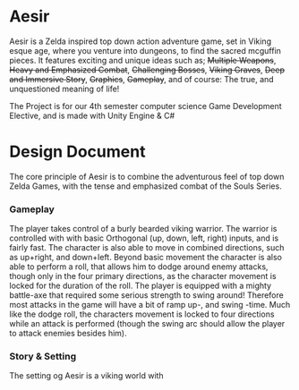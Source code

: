 
# Aesir
Aesir is a Zelda inspired top down action adventure game, set in Viking esque age, where you venture into dungeons, to find the sacred mcguffin pieces.
It features exciting and unique ideas such as; ~~Multiple Weapons~~, ~~Heavy and Emphasized Combat~~, ~~Challenging Bosses~~, ~~Viking Graves~~, ~~Deep and Immersive Story~~, ~~Graphics~~, ~~Gameplay~~, and of course: The true, and unquestioned meaning of life!

The Project is for our 4th semester computer science Game Development Elective, and is made with Unity Engine & C#

# Design Document
The core principle of Aesir is to combine the adventurous feel of top down Zelda Games, with the tense and emphasized combat of the Souls Series.

### Gameplay
The player takes control of a burly bearded viking warrior.
The warrior is controlled with with basic Orthogonal (up, down, left, right) inputs, and is fairly fast. The character is also able to move in combined directions, such as up+right, and down+left.
Beyond basic movement the character is also able to perform a roll, that allows him to dodge around enemy attacks, though only in the four primary directions, as the character movement is locked for the duration of the roll.
The player is equipped with a mighty battle-axe  that required some serious strength to swing around! Therefore most attacks in the game will have a bit of ramp up-, and swing -time. Much like the dodge roll, the characters movement is locked to four directions while an attack is performed (though the swing arc should allow the player to attack enemies besides him). 
### Story & Setting
The setting og Aesir is a viking world with 
